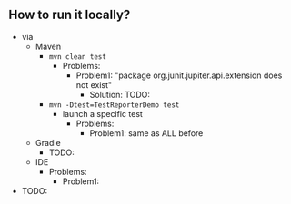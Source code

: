 ## How to run it locally?
* via
  * Maven
    * `mvn clean test`
      * Problems:
        * Problem1: "package org.junit.jupiter.api.extension does not exist"
          * Solution: TODO:
    * `mvn -Dtest=TestReporterDemo test`
      * launch a specific test
        * Problems:
          * Problem1: same as ALL before
  * Gradle
    * TODO:
  * IDE
    * Problems:
      * Problem1:
* TODO:
